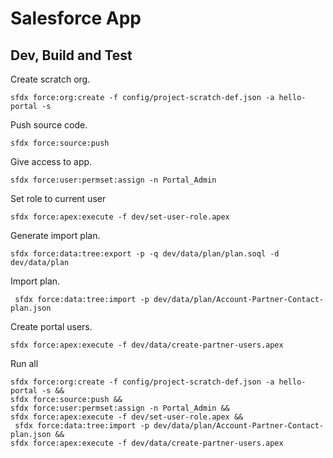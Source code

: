 # Salesforce App

## Dev, Build and Test

Create scratch org.
```
sfdx force:org:create -f config/project-scratch-def.json -a hello-portal -s
```

Push source code.
```
sfdx force:source:push
```

Give access to app.
```
sfdx force:user:permset:assign -n Portal_Admin
```

Set role to current user
```
sfdx force:apex:execute -f dev/set-user-role.apex 
```

Generate import plan.
```
sfdx force:data:tree:export -p -q dev/data/plan/plan.soql -d dev/data/plan
```

Import plan.
```
 sfdx force:data:tree:import -p dev/data/plan/Account-Partner-Contact-plan.json
 ```

Create portal users.
```
sfdx force:apex:execute -f dev/data/create-partner-users.apex 
```


Run all
```
sfdx force:org:create -f config/project-scratch-def.json -a hello-portal -s &&
sfdx force:source:push &&
sfdx force:user:permset:assign -n Portal_Admin &&
sfdx force:apex:execute -f dev/set-user-role.apex &&
 sfdx force:data:tree:import -p dev/data/plan/Account-Partner-Contact-plan.json &&
sfdx force:apex:execute -f dev/data/create-partner-users.apex 
```